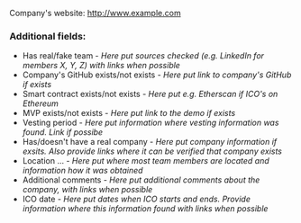 Company's website: http://www.example.com

### Additional fields:
- Has real/fake team - *Here put sources checked (e.g. LinkedIn for members X, Y, Z) with links when possible*
- Company's GitHub exists/not exists - *Here put link to company's GitHub if exists*
- Smart contract exists/not exists - *Here put e.g. Etherscan if ICO's on Ethereum*
- MVP exists/not exists - *Here put link to the demo if exists*
- Vesting period - *Here put information where vesting information was found. Link if possibe*
- Has/doesn't have a real company - *Here put company information if exsits. Also provide links where it can be verified that company exists*
- Location ... - *Here put where most team members are located and information how it was obtained*
- Additional comments - *Here put additional comments about the company, with links when possible*
- ICO date - *Here put dates when ICO starts and ends. Provide information where this information found with links when possible*
